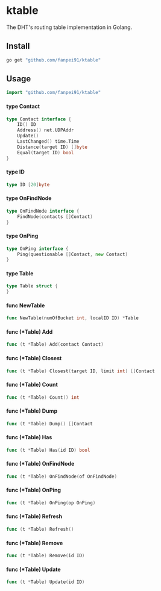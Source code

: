 # ktable

The DHT's routing table implementation in Golang.

## Install
```bash
go get "github.com/fanpei91/ktable"
```

## Usage
```go
import "github.com/fanpei91/ktable"
```

#### type Contact

```go
type Contact interface {
	ID() ID
	Address() net.UDPAddr
	Update()
	LastChanged() time.Time
	Distance(target ID) []byte
	Equal(target ID) bool
}
```


#### type ID

```go
type ID [20]byte
```


#### type OnFindNode

```go
type OnFindNode interface {
	FindNode(contacts []Contact)
}
```


#### type OnPing

```go
type OnPing interface {
	Ping(questionable []Contact, new Contact)
}
```


#### type Table

```go
type Table struct {
}
```


#### func  NewTable

```go
func NewTable(numOfBucket int, localID ID) *Table
```

#### func (*Table) Add

```go
func (t *Table) Add(contact Contact)
```

#### func (*Table) Closest

```go
func (t *Table) Closest(target ID, limit int) []Contact
```

#### func (*Table) Count

```go
func (t *Table) Count() int
```

#### func (*Table) Dump

```go
func (t *Table) Dump() []Contact
```

#### func (*Table) Has

```go
func (t *Table) Has(id ID) bool
```

#### func (*Table) OnFindNode

```go
func (t *Table) OnFindNode(of OnFindNode)
```

#### func (*Table) OnPing

```go
func (t *Table) OnPing(op OnPing)
```

#### func (*Table) Refresh

```go
func (t *Table) Refresh()
```

#### func (*Table) Remove

```go
func (t *Table) Remove(id ID)
```

#### func (*Table) Update

```go
func (t *Table) Update(id ID)
```
